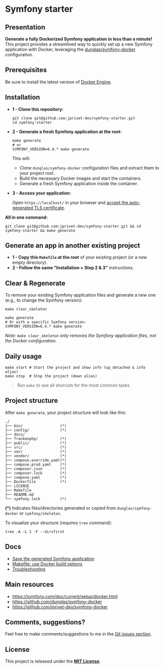 # Symfony starter

## Presentation

**Generate a fully Dockerized Symfony application in less than a minute!** This project provides a streamlined way to quickly set up a new Symfony application with Docker, leveraging the [dunglas/symfony-docker](https://github.com/dunglas/symfony-docker) configuration.

## Prerequisites

Be sure to install the latest version of [Docker Engine](https://docs.docker.com/engine/install/).

## Installation

* **1 - Clone this repository:**

  ```shell
  git clone git@github.com:jprivet-dev/symfony-starter.git
  cd symfony-starter
  ```

* **2 - Generate a fresh Symfony application at the root:**

  ```shell
  make generate
  # or
  SYMFONY_VERSION=6.4.* make generate
  ```
  This will:
  * Clone `dunglas/symfony-docker` configuration files and extract them to your project root.
  * Build the necessary Docker images and start the containers.
  * Generate a fresh Symfony application inside the container.


* **3 - Access your application:**

  Open `https://localhost/` in your browser and [accept the auto-generated TLS certificate](https://stackoverflow.com/a/15076602/1352334).

**All in one command:**

```shell
git clone git@github.com:jprivet-dev/symfony-starter.git && cd symfony-starter && make generate
```

## Generate an app in another existing project

* **1 - Copy this `Makefile` at the root** of your existing project (or a new empty directory).
* **2 - Follow the same "Installation \> Step 2 & 3"** instructions.

## Clear & Regenerate

To remove your existing Symfony application files and generate a new one (e.g., to change the Symfony version):

```shell
make clear_skeleton

make generate
# Or with a specific Symfony version:
SYMFONY_VERSION=6.4.* make generate
```

*Note: `make clear_skeleton` only removes the Symfony application files, not the Docker configuration.*

## Daily usage

```shell
make start # Start the project and show info (up_detached & info alias)
make stop  # Stop the project (down alias)
```

> Run `make` to see all shorcuts for the most common tasks.

## Project structure

After `make generate`, your project structure will look like this:

```
./
├── bin/                 (*)
├── config/              (*)
├── docs/
├── frankenphp/          (*)
├── public/              (*)
├── src/                 (*)
├── var/                 (*)
├── vendor/              (*)
├── compose.override.yaml(*)
├── compose.prod.yaml    (*)
├── composer.json        (*)
├── composer.lock        (*)
├── compose.yaml         (*)
├── Dockerfile           (*)
├── LICENSE
├── Makefile
├── README.md
└── symfony.lock         (*)
```

**(\*)** Indicates files/directories generated or copied from `dunglas/symfony-docker` or `symfony/skeleton`.

To visualize your structure (requires `tree` command):

```shell
tree -A -L 1 -F --dirsfirst
```

## Docs

* [Save the generated Symfony application](docs/save.md)
* [Makefile: use Docker build options](docs/options.md)
* [Troubleshooting](docs%2Ftroubleshooting.md)

## Main resources

* https://symfony.com/doc/current/setup/docker.html
* https://github.com/dunglas/symfony-docker
* https://github.com/jprivet-dev/symfony-docker

## Comments, suggestions?

Feel free to make comments/suggestions to me in the [Git issues section](https://github.com/jprivet-dev/symfony-starter/issues).

## License

This project is released under the [**MIT License**](https://github.com/jprivet-dev/symfony-starter/blob/main/LICENSE).
